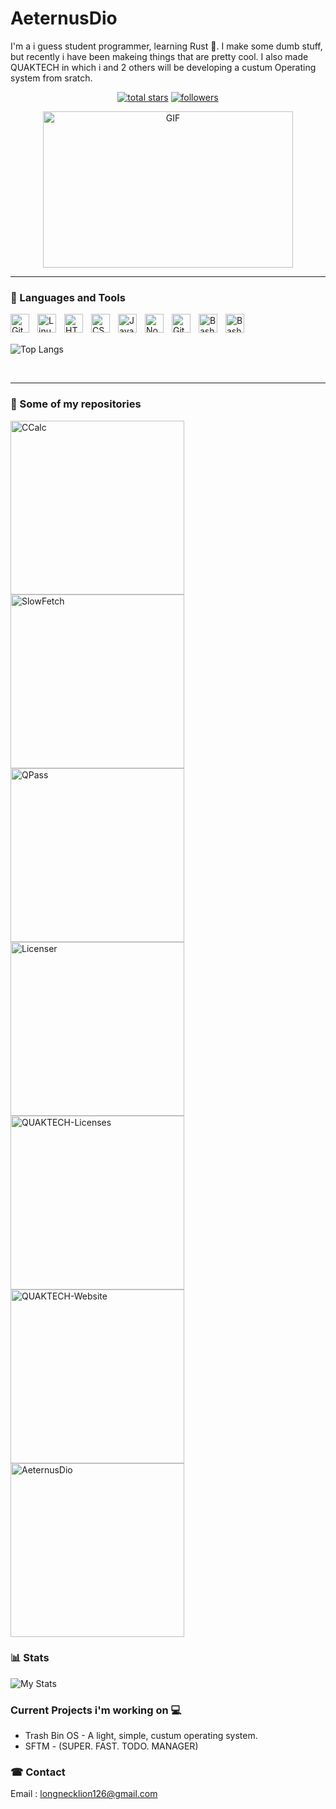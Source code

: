 # AeternusDio
I'm a i guess student programmer, learning Rust 🦀. I make some dumb stuff, 
but recently i have been makeing things that are pretty cool. I also made QUAKTECH in which i and 2 others will 
be developing a custum Operating system from sratch.
<p align="center">
  <a href="https://github.com/AeternusDio?tab=repositories&sort=stargazers">
    <img alt="total stars" title="Total stars on GitHub" src="https://custom-icon-badges.demolab.com/github/stars/AeternusDio?color=55960c&style=for-the-badge&labelColor=488207&logo=star"/></a>
  <a href="https://github.com/AeternusDio?tab=followers">
    <img alt="followers" title="Follow me on Github" src="https://custom-icon-badges.demolab.com/github/followers/AeternusDio?color=236ad3&labelColor=1155ba&style=for-the-badge&logo=person-add&label=Follow&logoColor=white"/></a>
</p>

<p align="center">
  <img src="https://media3.giphy.com/media/v1.Y2lkPTc5MGI3NjExbXU2bHhweXF2NTkwZ28xbHl0MXRmdWtrcXVubWcwdWFmamR2aDNtOSZlcD12MV9pbnRlcm5hbF9naWZfYnlfaWQmY3Q9Zw/9jVAv94PRzPoc/giphy.webp" alt="GIF" style="display: block; margin: 0 auto; width: 400px; height: 250px;">
</p>

---

### 🧰 Languages and Tools

<img align="left" alt="Git" width="30px" style="padding-right:10px;" src="https://cdn.jsdelivr.net/gh/devicons/devicon/icons/git/git-original.svg" />
<img align="left" alt="Linux" width="30px" style="padding-right:10px;" src="https://cdn.jsdelivr.net/gh/devicons/devicon/icons/linux/linux-original.svg" />
<img align="left" alt="HTML" width="30px" style="padding-right:10px;" src="https://cdn.jsdelivr.net/gh/devicons/devicon/icons/html5/html5-plain.svg" />
<img align="left" alt="CSS" width="30px" style="padding-right:10px;" src="https://cdn.jsdelivr.net/gh/devicons/devicon/icons/css3/css3-plain.svg" />
<img align="left" alt="JavaScript" width="30px" style="padding-right:10px;" src="https://cdn.jsdelivr.net/gh/devicons/devicon/icons/javascript/javascript-plain.svg" />
<img align="left" alt="NodeJS" width="30px" style="padding-right:10px;" src="https://cdn.jsdelivr.net/gh/devicons/devicon/icons/nodejs/nodejs-original.svg" />
<img align="left" alt="GitHub" width="30px" style="padding-right:10px;" src="https://cdn.jsdelivr.net/gh/devicons/devicon/icons/github/github-original.svg" />
<img align="left" alt="Bash" width="30px" style="padding-right:10px;" src="https://cdn.jsdelivr.net/gh/devicons/devicon/icons/bash/bash-original.svg" />
<img align="left" alt="Bash" width="30px" style="padding-right:10px;" src="https://cdn.jsdelivr.net/gh/devicons/devicon/icons/rust/rust-original.svg" />

<br>
<br>

  ![Top Langs](https://github-readme-stats.vercel.app/api/top-langs/?username=aeternusdio&layout=donut&theme=dracula)

<br>

---

### 📕 Some of my repositories
<p align=left>   
  <a href="https://github.com/QUAKTECH/CCalc"><img width="278" src="https://denvercoder1-github-readme-stats.vercel.app/api/pin/?username=QUAKTECH&repo=CCalc&theme=react&bg_color=1F222E&title_color=F85D7F&hide_border=true&icon_color=F8D866&show_icons=false" alt="CCalc"></a>
  <a href="https://github.com/QUAKTECH/SlowFetch"><img width="278" src="https://denvercoder1-github-readme-stats.vercel.app/api/pin/?username=QUAKTECH&repo=SlowFetch&theme=react&bg_color=1F222E&title_color=F85D7F&hide_border=true&icon_color=F8D866&show_icons=false" alt="SlowFetch"></a>
  <a href="https://github.com/QUAKTECH/QPass"><img width="278" src="https://denvercoder1-github-readme-stats.vercel.app/api/pin/?username=QUAKTECH&repo=QPass&theme=react&bg_color=1F222E&title_color=F85D7F&hide_border=true&icon_color=F8D866&show_icons=false" alt="QPass"></a>
  <a href="https://github.com/QUAKTECH/Licenser"><img width="278" src="https://denvercoder1-github-readme-stats.vercel.app/api/pin/?username=QUAKTECH&repo=Licenser&theme=react&bg_color=1F222E&title_color=F85D7F&hide_border=true&icon_color=F8D866&show_icons=false" alt="Licenser"></a>
  <a href="https://github.com/QUAKTECH/QUAKTECH-Licenses"><img width="278" src="https://denvercoder1-github-readme-stats.vercel.app/api/pin/?username=QUAKTECH&repo=QUAKTECH-Licenses&theme=react&bg_color=1F222E&title_color=F85D7F&hide_border=true&icon_color=F8D866&show_icons=false" alt="QUAKTECH-Licenses"></a>
  <a href="https://github.com/QUAKTECH/QUAKTECH-Website"><img width="278" src="https://denvercoder1-github-readme-stats.vercel.app/api/pin/?username=QUAKTECH&repo=QUAKTECH-Website&theme=react&bg_color=1F222E&title_color=F85D7F&hide_border=true&icon_color=F8D866&show_icons=false" alt="QUAKTECH-Website"></a>
  <a href="https://github.com/AeternusDio/AeternusDio"><img width="278" src="https://denvercoder1-github-readme-stats.vercel.app/api/pin/?username=AeternusDio&repo=AeternusDio&theme=react&bg_color=1F222E&title_color=F85D7F&hide_border=true&icon_color=F8D866&show_icons=false" alt="AeternusDio"></a>
</p>



### 📊 Stats

![My Stats](https://github-readme-stats.vercel.app/api?username=aeternusdio&show_icons=true&theme=dracula)


### Current Projects i'm working on 💻
- Trash Bin OS - A light, simple, custum operating system.
- SFTM - (SUPER. FAST. TODO. MANAGER)

### ☎ Contact 
Email : longnecklion126@gmail.com

